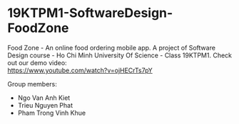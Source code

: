 # 19KTPM1-SoftwareDesign-FoodZone
Food Zone - An online food ordering mobile app. A project of Software Design course - Ho Chi Minh University Of Science - Class 19KTPM1.
Check out our demo video:   
https://www.youtube.com/watch?v=ojHECrTs7pY

Group members:  
- Ngo Van Anh Kiet
- Trieu Nguyen Phat
- Pham Trong Vinh Khue
